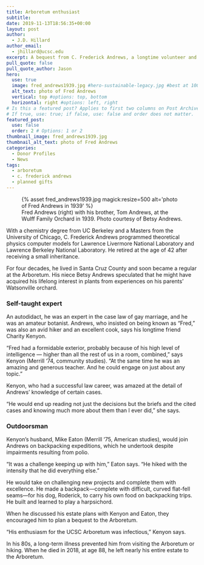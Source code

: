```yaml
---
title: Arboretum enthusiast
subtitle: 
date: 2019-11-13T18:56:35+00:00
layout: post
author:
  - J.D. Hillard
author_email:
  - jhillard@ucsc.edu
excerpt: A bequest from C. Frederick Andrews, a longtime volunteer and regular visitor to the UC Santa Cruz Arboretum and Botanic Garden, supports needed capital improvements and bolsters the endowment.
pull_quote: false
pull_quote_author: Jason
hero:
  use: true
  image: fred_andrews1939.jpg #hero-sustainable-legacy.jpg #best at 1000px by 450px
  alt_text: photo of Fred Andrews
  vertical: top #options: top, bottom
  horizontal: right #options: left, right
# Is this a featured post? Applies to first two columns on Post Archive Page.
# If true, use: true; if false, use: false and order does not matter.
featured_post:
  use: false
  order: 2 # Options: 1 or 2
thumbnail_image: fred_andrews1939.jpg
thumbnail_alt_text: photo of Fred Andrews
categories:
  - Donor Profiles
  - News
tags:
  - arboretum
  - c. frederick andrews
  - planned gifts
---
```

<figure class="inline-image left">
{% asset fred_andrews1939.jpg magick:resize=500 alt='photo of Fred Andrews in 1939' %}
<figcaption>Fred Andrews (right) with his brother, Tom Andrews, at the Wulff Family Orchard in 1939. Photo courtesy of Betsy Andrews.</figcaption></figure>

With a chemistry degree from UC Berkeley and a Masters from the University of Chicago, C. Frederick Andrews programmed theoretical physics computer models for Lawrence Livermore National Laboratory and Lawrence Berkeley National Laboratory. He retired at the age of 42 after receiving a small inheritance.

For four decades, he lived in Santa Cruz County and soon became a regular at the Arboretum. His niece Betsy Andrews speculated that he might have acquired his lifelong interest in plants from experiences on his parents’ Watsonville orchard.

### Self-taught expert

An autodidact, he was an expert in the case law of gay marriage, and he was an amateur botanist. Andrews, who insisted on being known as “Fred,” was also an avid hiker and an excellent cook, says his longtime friend Charity Kenyon.

“Fred had a formidable exterior, probably because of his high level of intelligence — higher than all the rest of us in a room, combined,” says Kenyon (Merrill ‘74, community studies). “At the same time he was an amazing and generous teacher. And he could engage on just about any topic.”

Kenyon, who had a successful law career, was amazed at the detail of Andrews’ knowledge of certain cases.

“He would end up reading not just the decisions but the briefs and the cited cases and knowing much more about them than I ever did,” she says.

### Outdoorsman

Kenyon’s husband, Mike Eaton (Merrill ‘75, American studies), would join Andrews on backpacking expeditions, which he undertook despite impairments resulting from polio.

“It was a challenge keeping up with him,” Eaton says. “He hiked with the intensity that he did everything else.”

He would take on challenging new projects and complete them with excellence. He made a backpack—complete with difficult, curved flat-fell seams—for his dog, Roderick, to carry his own food on backpacking trips. He built and learned to play a harpsichord.

When he discussed his estate plans with Kenyon and Eaton, they encouraged him to plan a bequest to the Arboretum.

“His enthusiasm for the UCSC Arboretum was infectious,” Kenyon says.

In his 80s, a long-term illness prevented him from visiting the Arboretum or hiking. When he died in 2018, at age 88, he left nearly his entire estate to the Arboretum.
